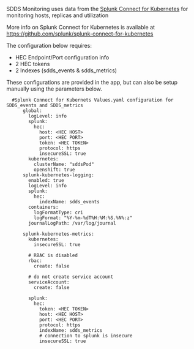 SDDS Monitoring uses data from the [Splunk Connect for Kubernetes](https://splunkbase.splunk.com/app/4497/) for monitoring hosts, replicas and utilization

More info on Splunk Connect for Kubernetes is available at https://github.com/splunk/splunk-connect-for-kubernetes

The configuration below requires:

 - HEC Endpoint/Port configuration info
 - 2 HEC tokens
 - 2 Indexes (sdds_events & sdds_metrics)

These configurations are provided in the <TBD> app, but can also be setup manually using the parameters below.

      #Splunk Connect for Kubernets Values.yaml configuration for SDDS_events and SDDS_metrics
          global:
            logLevel: info
            splunk:
              hec:
                host: <HEC HOST>
                port: <HEC PORT>
                token: <HEC TOKEN>
                protocol: https
                insecureSSL: true
            kubernetes:
              clusterName: "sddsPod"
              openshift: true
          splunk-kubernetes-logging:
            enabled: true
            logLevel: info
            splunk:
              hec:
                indexName: sdds_events
            containers:
              logFormatType: cri
              logFormat: "%Y-%m-%dT%H:%M:%S.%N%:z"
            journalLogPath: /var/log/journal

          splunk-kubernetes-metrics:
            kubernetes:
              insecureSSL: true 

            # RBAC is disabled
            rbac:
              create: false

            # do not create service account
            serviceAccount:
              create: false

            splunk:
              hec:
                token: <HEC TOKEN>
                host: <HEC HOST>
                port: <HEC PORT>
                protocol: https
                indexName: sdds_metrics
                # connection to splunk is insecure
                insecureSSL: true
